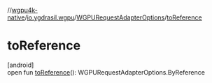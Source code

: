 //[wgpu4k-native](../../../index.md)/[io.ygdrasil.wgpu](../index.md)/[WGPURequestAdapterOptions](index.md)/[toReference](to-reference.md)

# toReference

[android]\
open fun [toReference](to-reference.md)(): WGPURequestAdapterOptions.ByReference
